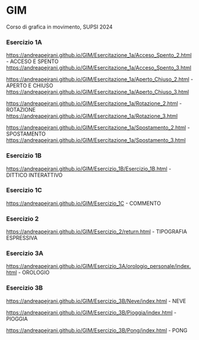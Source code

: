 # GIM
Corso di grafica in movimento, SUPSI 2024

### Esercizio 1A

https://andreapejrani.github.io/GIM/Esercitazione_1a/Acceso_Spento_2.html  - ACCESO E SPENTO
https://andreapejrani.github.io/GIM/Esercitazione_1a/Acceso_Spento_3.html

https://andreapejrani.github.io/GIM/Esercitazione_1a/Aperto_Chiuso_2.html  - APERTO E CHIUSO
https://andreapejrani.github.io/GIM/Esercitazione_1a/Aperto_Chiuso_3.html

https://andreapejrani.github.io/GIM/Esercitazione_1a/Rotazione_2.html  - ROTAZIONE
https://andreapejrani.github.io/GIM/Esercitazione_1a/Rotazione_3.html

https://andreapejrani.github.io/GIM/Esercitazione_1a/Spostamento_2.html  - SPOSTAMENTO
https://andreapejrani.github.io/GIM/Esercitazione_1a/Spostamento_3.html

### Esercizio 1B

https://andreapejrani.github.io/GIM/Esercizio_1B/Esercizio_1B.html  - DITTICO INTERATTIVO

### Esercizio 1C

https://andreapejrani.github.io/GIM/Esercizio_1C  - COMMENTO

### Esercizio 2

https://andreapejrani.github.io/GIM/Esercizio_2/return.html  - TIPOGRAFIA ESPRESSIVA

### Esercizio 3A

https://andreapejrani.github.io/GIM/Esercizio_3A/orologio_personale/index.html  - OROLOGIO

### Esercizio 3B

https://andreapejrani.github.io/GIM/Esercizio_3B/Neve/index.html  - NEVE

https://andreapejrani.github.io/GIM/Esercizio_3B/Pioggia/index.html  - PIOGGIA

https://andreapejrani.github.io/GIM/Esercizio_3B/Pong/index.html  - PONG
